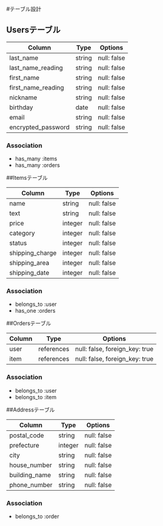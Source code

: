 #テーブル設計

## Usersテーブル

| Column              | Type    | Options      |
| ------------------  | ------- | -------------|
| last_name           | string  | null: false  |
| last_name_reading   | string  | null: false  |
| first_name          | string  | null: false  |
| first_name_reading  | string  | null: false  |
| nickname            | string  | null: false  |
| birthday            | date    | null: false  |
| email               | string  | null: false  |
| encrypted_password  | string  | null: false  |

### Association

- has_many :items
- has_many :orders


##Itemsテーブル

| Column           | Type         | Options      |
| -----------------| ------------ | -------------|
| name             | string       | null: false  |
| text             | string       | null: false  |
| price            | integer      | null: false  |
| category         | integer      | null: false  |
| status           | integer      | null: false  |
| shipping_charge  | integer      | null: false  |
| shipping_area    | integer      | null: false  |
| shipping_date    | integer      | null: false  |

### Association

- belongs_to :user
- has_one    :orders


##Ordersテーブル

| Column           | Type         | Options                         |
| --------------   | ------------ | --------------------------------|
| user             | references   | null: false, foreign_key: true  |
| item             | references   | null: false, foreign_key: true  |

### Association

- belongs_to :user
- belongs_to :item

##Addressテーブル

| Column           | Type        | Options                         |
| --------------   | ------------| --------------------------------|
| postal_code      | string      | null: false                     |
| prefecture       | integer     | null: false                     |
| city             | string      | null: false                     |
| house_number     | string      | null: false                     |
| building_name    | string      | null: false                     |
| phone_number     | string      | null: false                     |

### Association

- belongs_to :order